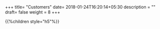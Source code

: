+++
title= "Customers"
date= 2018-01-24T16:20:14+05:30
description = ""
draft= false
weight = 8
+++

{{%children style="h5"%}}
